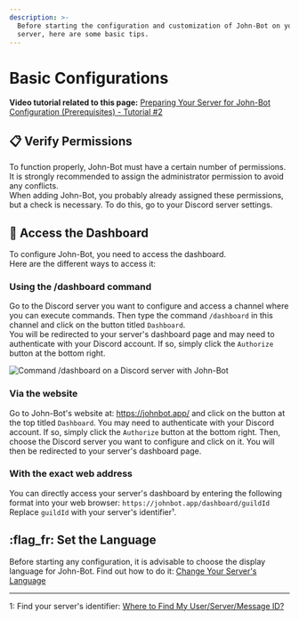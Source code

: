 ```yaml
---
description: >-
  Before starting the configuration and customization of John-Bot on your
  server, here are some basic tips.
---
```


# Basic Configurations

**Video tutorial related to this page:** [Preparing Your Server for John-Bot Configuration (Prerequisites) - Tutorial #2](https://youtu.be/f1vCYjXOlvc)

## :clipboard: Verify Permissions

To function properly, John-Bot must have a certain number of permissions. It is strongly recommended to assign the administrator permission to avoid any conflicts.\
When adding John-Bot, you probably already assigned these permissions, but a check is necessary. To do this, go to your Discord server settings.

## :pushpin: Access the Dashboard

To configure John-Bot, you need to access the dashboard.\
Here are the different ways to access it:

### Using the /dashboard command

Go to the Discord server you want to configure and access a channel where you can execute commands. Then type the command `/dashboard` in this channel and click on the button titled `Dashboard`.\
You will be redirected to your server's dashboard page and may need to authenticate with your Discord account. If so, simply click the `Authorize` button at the bottom right.

![Command /dashboard on a Discord server with John-Bot](../.gitbook/assets/base\_command\_dashboard.png)

### Via the website

Go to John-Bot's website at: https://johnbot.app/ and click on the button at the top titled `Dashboard`. You may need to authenticate with your Discord account. If so, simply click the `Authorize` button at the bottom right. Then, choose the Discord server you want to configure and click on it. You will then be redirected to your server's dashboard page.

### With the exact web address

You can directly access your server's dashboard by entering the following format into your web browser: `https://johnbot.app/dashboard/guildId`\
Replace `guildId` with your server's identifier¹.

## :flag\_fr: Set the Language

Before starting any configuration, it is advisable to choose the display language for John-Bot. Find out how to do it: [Change Your Server's Language](broken-reference)

***

1: Find your server's identifier: [Where to Find My User/Server/Message ID?](https://support.discord.com/hc/en-us/articles/206346498-Where-can-I-find-my-User-Server-Message-ID)
